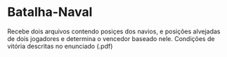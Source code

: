 # Batalha-Naval
Recebe dois arquivos contendo posiçes dos navios, e posições alvejadas de dois jogadores e determina o vencedor baseado nele. Condições de vitória descritas no enunciado (.pdf)
